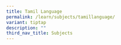 ```yaml
---
title: Tamil Language
permalink: /learn/subjects/tamillanguage/
variant: tiptap
description: ""
third_nav_title: Subjects
---
```

<p></p>